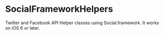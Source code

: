 SocialFrameworkHelpers
======================

Twitter and Facebook API Helper classes using Social.framework. It works on iOS 6 or later.
